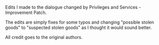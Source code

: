 Edits I made to the dialogue changed by Privileges and Services - Improvement Patch.

The edits are simply fixes for some typos and changing "possible stolen goods" to "suspected stolen goods" as I thought it would sound better.

All credit goes to the original authors.
